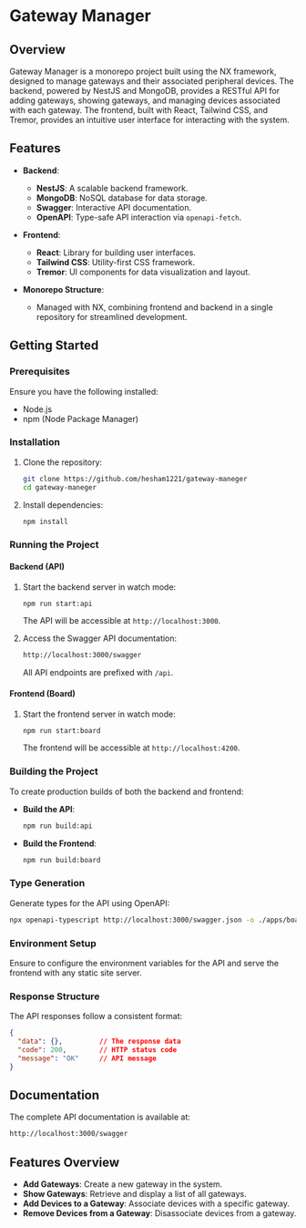 # Gateway Manager

## Overview

Gateway Manager is a monorepo project built using the NX framework, designed to manage gateways and their associated peripheral devices. The backend, powered by NestJS and MongoDB, provides a RESTful API for adding gateways, showing gateways, and managing devices associated with each gateway. The frontend, built with React, Tailwind CSS, and Tremor, provides an intuitive user interface for interacting with the system.

## Features

- **Backend**: 
  - **NestJS**: A scalable backend framework.
  - **MongoDB**: NoSQL database for data storage.
  - **Swagger**: Interactive API documentation.
  - **OpenAPI**: Type-safe API interaction via `openapi-fetch`.

- **Frontend**:
  - **React**: Library for building user interfaces.
  - **Tailwind CSS**: Utility-first CSS framework.
  - **Tremor**: UI components for data visualization and layout.

- **Monorepo Structure**:
  - Managed with NX, combining frontend and backend in a single repository for streamlined development.

## Getting Started

### Prerequisites

Ensure you have the following installed:
- Node.js
- npm (Node Package Manager)

### Installation

1. Clone the repository:

   ```bash
   git clone https://github.com/hesham1221/gateway-maneger
   cd gateway-maneger
   ```

2. Install dependencies:

   ```bash
   npm install
   ```

### Running the Project

#### Backend (API)

1. Start the backend server in watch mode:

   ```bash
   npm run start:api
   ```

   The API will be accessible at `http://localhost:3000`.

2. Access the Swagger API documentation:

   ```bash
   http://localhost:3000/swagger
   ```

   All API endpoints are prefixed with `/api`.

#### Frontend (Board)

1. Start the frontend server in watch mode:

   ```bash
   npm run start:board
   ```

   The frontend will be accessible at `http://localhost:4200`.

### Building the Project

To create production builds of both the backend and frontend:

- **Build the API**:

  ```bash
  npm run build:api
  ```

- **Build the Frontend**:

  ```bash
  npm run build:board
  ```

### Type Generation

Generate types for the API using OpenAPI:

```bash
npx openapi-typescript http://localhost:3000/swagger.json -o ./apps/board/@types/api-types.d.ts
```

### Environment Setup

Ensure to configure the environment variables for the API and serve the frontend with any static site server.

### Response Structure

The API responses follow a consistent format:

```json
{
  "data": {},         // The response data
  "code": 200,        // HTTP status code
  "message": "OK"     // API message
}
```

## Documentation

The complete API documentation is available at:

```bash
http://localhost:3000/swagger
```

## Features Overview

- **Add Gateways**: Create a new gateway in the system.
- **Show Gateways**: Retrieve and display a list of all gateways.
- **Add Devices to a Gateway**: Associate devices with a specific gateway.
- **Remove Devices from a Gateway**: Disassociate devices from a gateway.
